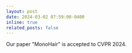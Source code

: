 ```yaml
---
layout: post
date: 2024-03-02 07:59:00-0400
inline: true
related_posts: false
---
```

Our paper "MonoHair" is accepted to CVPR 2024.